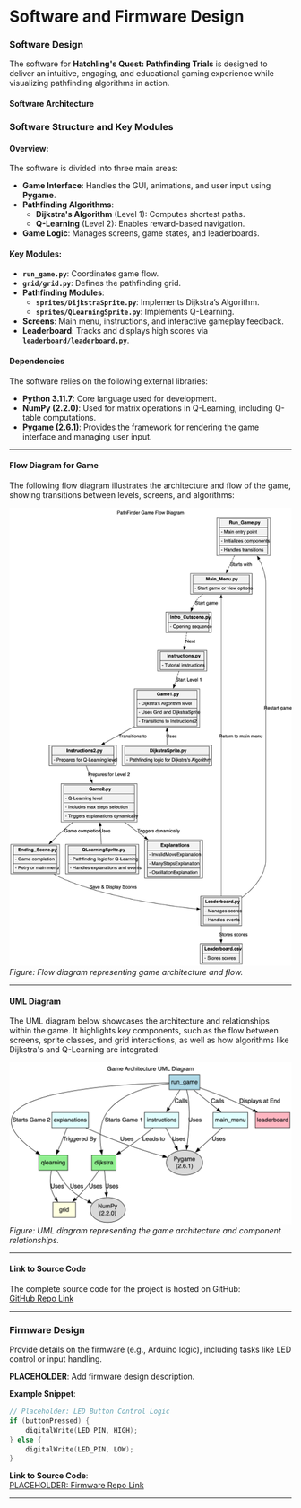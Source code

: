 # **Software and Firmware Design**

### Software Design

The software for **Hatchling's Quest: Pathfinding Trials** is designed to deliver an intuitive, engaging, and educational gaming experience while visualizing pathfinding algorithms in action.

#### **Software Architecture**

### Software Structure and Key Modules

#### Overview:

The software is divided into three main areas:

- **Game Interface**: Handles the GUI, animations, and user input using **Pygame**.
- **Pathfinding Algorithms**:
  - **Dijkstra's Algorithm** (Level 1): Computes shortest paths.
  - **Q-Learning** (Level 2): Enables reward-based navigation.
- **Game Logic**: Manages screens, game states, and leaderboards.

#### Key Modules:

- **`run_game.py`**: Coordinates game flow.
- **`grid/grid.py`**: Defines the pathfinding grid.
- **Pathfinding Modules**:
  - **`sprites/DijkstraSprite.py`**: Implements Dijkstra’s Algorithm.
  - **`sprites/QLearningSprite.py`**: Implements Q-Learning.
- **Screens**: Main menu, instructions, and interactive gameplay feedback.
- **Leaderboard**: Tracks and displays high scores via **`leaderboard/leaderboard.py`**.

#### **Dependencies**

The software relies on the following external libraries:

- **Python 3.11.7**: Core language used for development.
- **NumPy (2.2.0)**: Used for matrix operations in Q-Learning, including Q-table computations.
- **Pygame (2.6.1)**: Provides the framework for rendering the game interface and managing user input.

---

#### **Flow Diagram for Game**

The following flow diagram illustrates the architecture and flow of the game, showing transitions between levels, screens, and algorithms:

![Flow Diagram](../assets/img/pathfinders_flow.png)  
_Figure: Flow diagram representing game architecture and flow._

---

#### **UML Diagram**

The UML diagram below showcases the architecture and relationships within the game. It highlights key components, such as the flow between screens, sprite classes, and grid interactions, as well as how algorithms like Dijkstra's and Q-Learning are integrated:

![UML Diagram](../assets/img/uml.png)  
_Figure: UML diagram representing the game architecture and component relationships._

---

#### **Link to Source Code**

The complete source code for the project is hosted on GitHub:  
[GitHub Repo Link](https://github.com/dakotacsk/pie_shortestpathfindingvisualization)

---

### Firmware Design

Provide details on the firmware (e.g., Arduino logic), including tasks like LED control or input handling.

**PLACEHOLDER**: Add firmware design description.

**Example Snippet**:

```cpp
// Placeholder: LED Button Control Logic
if (buttonPressed) {
    digitalWrite(LED_PIN, HIGH);
} else {
    digitalWrite(LED_PIN, LOW);
}
```

**Link to Source Code**:  
[PLACEHOLDER: Firmware Repo Link](#)

---
